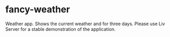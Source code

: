 # fancy-weather

Weather app. Shows the current weather and for three days.
Please use Liv Server for a stable demonstration of the application.